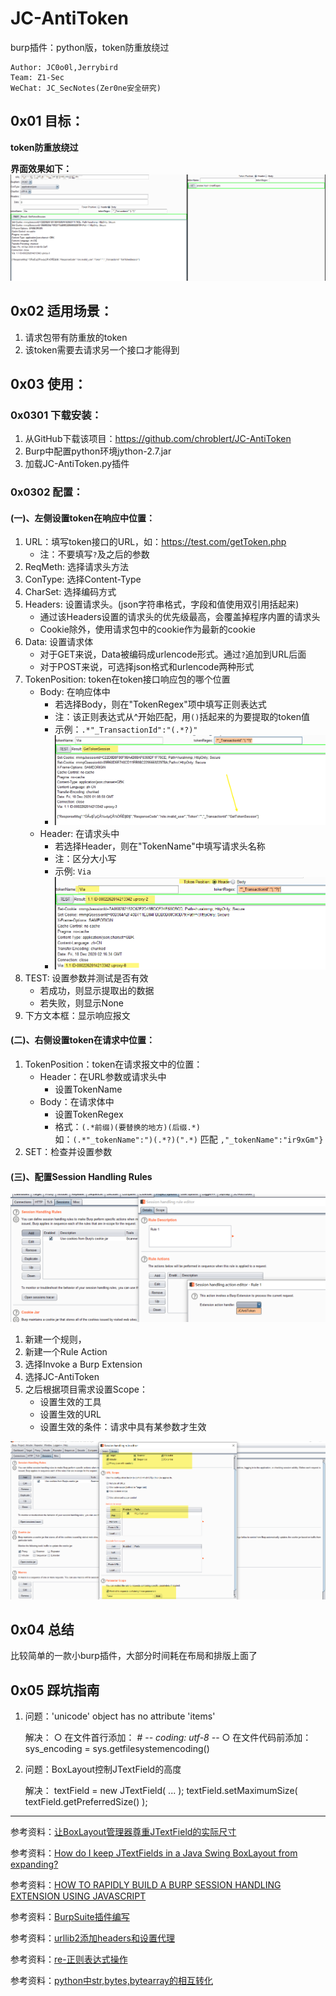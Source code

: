 # JC-AntiToken

burp插件：python版，token防重放绕过

```shell
Author: JC0o0l,Jerrybird
Team: Z1-Sec
WeChat: JC_SecNotes(Zer0ne安全研究)
```

## 0x01 目标：

**token防重放绕过**

**界面效果如下：**
![1608256210684.png](img/1608256210684.png)

## 0x02 适用场景：

1. 请求包带有防重放的token
2. 该token需要去请求另一个接口才能得到

## 0x03 使用：

### 0x0301 下载安装：
1. 从GitHub下载该项目：https://github.com/chroblert/JC-AntiToken
2. Burp中配置python环境jython-2.7.jar
3. 加载JC-AntiToken.py插件

### 0x0302 配置：

#### (一)、左侧设置token在响应中位置：
1. URL：填写token接口的URL，如：https://test.com/getToken.php
    - 注：不要填写`?`及之后的参数
2. ReqMeth: 选择请求头方法
3. ConType: 选择Content-Type
4. CharSet: 选择编码方式
5. Headers: 设置请求头。(json字符串格式，字段和值使用双引用括起来)
    - 通过该Headers设置的请求头的优先级最高，会覆盖掉程序内置的请求头
    - Cookie除外，使用请求包中的cookie作为最新的cookie
6. Data: 设置请求体
    - 对于GET来说，Data被编码成urlencode形式。通过`?`追加到URL后面
    - 对于POST来说，可选择json格式和urlencode两种形式
7. TokenPosition: token在token接口响应包的哪个位置
    - Body: 在响应体中
        - 若选择Body，则在"TokenRegex"项中填写正则表达式
        - 注：该正则表达式从^开始匹配，用`()`括起来的为要提取的token值
        - 示例：`.*"_TransactionId":"(.*?)"`
        - ![1608257722294.png](img/1608257722294.png)
    - Header: 在请求头中
        - 若选择Header，则在"TokenName"中填写请求头名称
        - 注：区分大小写
        - 示例: `Via`
        - ![1608257826307.png](img/1608257826307.png)
8. TEST: 设置参数并测试是否有效
    - 若成功，则显示提取出的数据
    - 若失败，则显示None
9. 下方文本框：显示响应报文

#### (二)、右侧设置token在请求中位置：
1. TokenPosition：token在请求报文中的位置：
    - Header：在URL参数或请求头中
        - 设置TokenName
    - Body：在请求体中
        - 设置TokenRegex
        - 格式：`(.*前缀)(要替换的地方)(后缀.*)`  
        如：`(.*"_tokenName":")(.*?)(".*)` 匹配
        `,"_tokenName":"ir9xGm"}`
2. SET：检查并设置参数

#### (三)、配置Session Handling Rules

![1608258771960.png](img/1608258771960.png)
1. 新建一个规则，
2. 新建一个Rule Action
3. 选择Invoke a Burp Extension
4. 选择JC-AntiToken
5. 之后根据项目需求设置Scope：
    - 设置生效的工具
    - 设置生效的URL
    - 设置生效的条件：请求中具有某参数才生效

![1608259384156.png](img/1608259384156.png)

## 0x04 总结
比较简单的一款小burp插件，大部分时间耗在布局和排版上面了

## 0x05 踩坑指南
1. 问题：'unicode' object has no attribute 'items'

	解决：
		○ 在文件首行添加：
		# -*- coding: utf-8 -*-
		○ 在文件代码前添加：
		sys_encoding = sys.getfilesystemencoding()
2. 问题：BoxLayout控制JTextField的高度

	解决：
		textField = new JTextField( ... );
		textField.setMaximumSize( textField.getPreferredSize() );
		
---
	
参考资料：[让BoxLayout管理器尊重JTextField的实际尺寸](https://blog.csdn.net/andycpp/article/details/1189221?utm_medium=distribute.pc_relevant.none-task-blog-OPENSEARCH-7.control&depth_1-utm_source=distribute.pc_relevant.none-task-blog-OPENSEARCH-7.control)

参考资料：[How do I keep JTextFields in a Java Swing BoxLayout from expanding?](https://stackoverflow.com/questions/2709220/how-do-i-keep-jtextfields-in-a-java-swing-boxlayout-from-expanding)

参考资料：[HOW TO RAPIDLY BUILD A BURP SESSION HANDLING EXTENSION USING JAVASCRIPT](https://sec-consult.com/en/blog/2013/06/how-to-rapidly-build-a-burp-session-handling-extension-using-javascript/)

参考资料：[BurpSuite插件编写](http://sh1yan.top/2020/03/02/Writing-the-burpseuite-plug-in-beginner/)

参考资料：[urllib2添加headers和设置代理](https://blog.csdn.net/qq_37049781/article/details/81868372)

参考资料：[re-正则表达式操作](https://docs.python.org/zh-cn/3/library/re.html)

参考资料：[python中str,bytes,bytearray的相互转化](https://blog.csdn.net/doudoudouzoule/article/details/85335268)